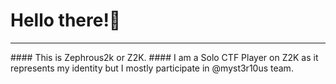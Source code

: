 # Hello there!👋
<hr>
#### This is Zephrous2k or Z2K. 
#### I am a Solo CTF Player on Z2K as it represents my identity but I mostly participate in @myst3r10us team.
